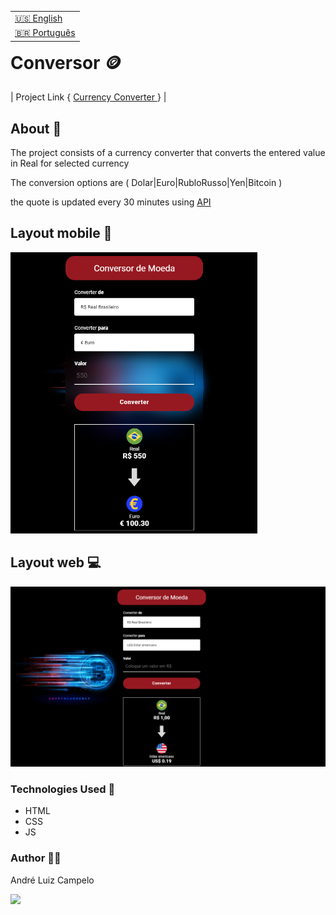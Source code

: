 <table align="right">
  <tr>
    <td>
      <a href="readme-en.md">🇺🇸 English</a>
    </td>
  </tr>
  <tr>
    <td>
      <a href="README.md">🇧🇷 Português</a>
    </td>
  </tr>
</table>

# Conversor :coin:
| Project Link { <a href= "https://andrecampelor.github.io/Conversor_de_Moeda/"> Currency Converter </a>} |

## About  :memo:
The project consists of a currency converter that converts the entered value in Real for selected currency

The conversion options are ( Dolar|Euro|RubloRusso|Yen|Bitcoin )

the quote is updated every 30 minutes using <a href= "http://economia.awesomeapi.com.br"> API </a>

## Layout mobile :iphone:
<img height="450px" src="assets/conversor.png">

## Layout web :computer:
<img width="900px" src="assets/conversor2.png">

### Technologies Used :rocket:
- HTML
- CSS
- JS

### Author  :man_technologist:

André Luiz Campelo

<a href="https://www.linkedin.com/in/andr%C3%A9-luiz-campelo-710701209/" target="_blank"><img src="https://img.shields.io/badge/-LinkedIn-%230077B5?style=for-the-badge&logo=linkedin&logoColor=white" target="_blank"></a> 
